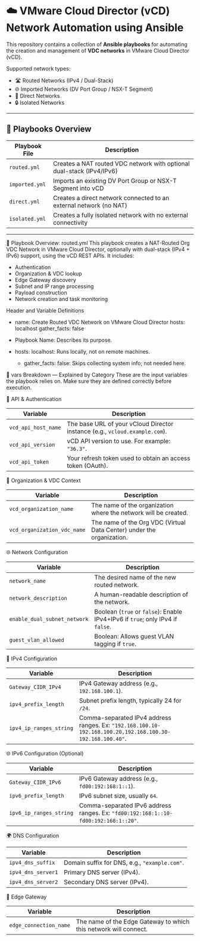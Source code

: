 # ☁️ VMware Cloud Director (vCD) Network Automation using Ansible

This repository contains a collection of **Ansible playbooks** for automating the creation and management of **VDC networks** in VMware Cloud Director (vCD).

Supported network types:

- 🛣️ Routed Networks (IPv4 / Dual-Stack)
- 🌐 Imported Networks (DV Port Group / NSX-T Segment)
- 🔗 Direct Networks
- 🔒 Isolated Networks

---

## 📁 Playbooks Overview

| Playbook File        | Description                                                               |
|----------------------|---------------------------------------------------------------------------|
| `routed.yml`         | Creates a NAT routed VDC network with optional dual-stack (IPv4/IPv6)     |
| `imported.yml`       | Imports an existing DV Port Group or NSX-T Segment into vCD               |
| `direct.yml`         | Creates a direct network connected to an external network (no NAT)        |
| `isolated.yml`       | Creates a fully isolated network with no external connectivity            |

---

🧾 Playbook Overview: routed.yml
This playbook creates a NAT-Routed Org VDC Network in VMware Cloud Director, optionally with dual-stack (IPv4 + IPv6) support, using the vCD REST APIs. It includes:

- Authentication
- Organization & VDC lookup
- Edge Gateway discovery
- Subnet and IP range processing
- Payload construction
- Network creation and task monitoring



Header and Variable Definitions

- name: Create Routed VDC Network on VMware Cloud Director
  hosts: localhost
  gather_facts: false


- Playbook Name: Describes its purpose.
- hosts: localhost: Runs locally, not on remote machines.
  - gather_facts: false: Skips collecting system info; not needed here.


🧾 vars Breakdown — Explained by Category
These are the input variables the playbook relies on. Make sure they are defined correctly before execution.

🔐 API & Authentication

| Variable            | Description                                                                 |
| ------------------- | --------------------------------------------------------------------------- |
| `vcd_api_host_name` | The base URL of your vCloud Director instance (e.g., `vcloud.example.com`). |
| `vcd_api_version`   | vCD API version to use. For example: `"36.3"`.                              |
| `vcd_api_token`     | Your refresh token used to obtain an access token (OAuth).                  |


🏢 Organization & VDC Context

| Variable                    | Description                                                           |
| --------------------------- | --------------------------------------------------------------------- |
| `vcd_organization_name`     | The name of the organization where the network will be created.       |
| `vcd_organization_vdc_name` | The name of the Org VDC (Virtual Data Center) under the organization. |


🌐 Network Configuration

| Variable                     | Description                                                                    |
| ---------------------------- | ------------------------------------------------------------------------------ |
| `network_name`               | The desired name of the new routed network.                                    |
| `network_description`        | A human-readable description of the network.                                   |
| `enable_dual_subnet_network` | Boolean (`true` or `false`): Enable IPv4+IPv6 if `true`; only IPv4 if `false`. |
| `guest_vlan_allowed`         | Boolean: Allows guest VLAN tagging if `true`.                                  |


📶 IPv4 Configuration

| Variable                | Description                                                                                               |
| ----------------------- | --------------------------------------------------------------------------------------------------------- |
| `Gateway_CIDR_IPv4`     | IPv4 Gateway address (e.g., `192.168.100.1`).                                                             |
| `ipv4_prefix_length`    | Subnet prefix length, typically 24 for `/24`.                                                             |
| `ipv4_ip_ranges_string` | Comma-separated IPv4 address ranges. Ex: `"192.168.100.10-192.168.100.20,192.168.100.30-192.168.100.40"`. |


🌐 IPv6 Configuration (Optional)

| Variable                | Description                                                                         |
| ----------------------- | ----------------------------------------------------------------------------------- |
| `Gateway_CIDR_IPv6`     | IPv6 Gateway address (e.g., `fd00:192:168:1::1`).                                   |
| `ipv6_prefix_length`    | IPv6 subnet size, usually `64`.                                                     |
| `ipv6_ip_ranges_string` | Comma-separated IPv6 address ranges. Ex: `"fd00:192:168:1::10-fd00:192:168:1::20"`. |


🌍 DNS Configuration

| Variable           | Description                                   |
| ------------------ | --------------------------------------------- |
| `ipv4_dns_suffix`  | Domain suffix for DNS, e.g., `"example.com"`. |
| `ipv4_dns_server1` | Primary DNS server (IPv4).                    |
| `ipv4_dns_server2` | Secondary DNS server (IPv4).                  |


🔌 Edge Gateway

| Variable               | Description                                                      |
| ---------------------- | ---------------------------------------------------------------- |
| `edge_connection_name` | The name of the Edge Gateway to which this network will connect. |


